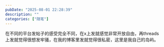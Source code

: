 ```yaml
---
pubDate: "2025-08-01 22:28:39"
description: ""
categories: ["随笔"]
---
```

在不同的平台发帖子的感受完全不同，在x上发就感觉非常开放自由，再threads上发就觉得很想发牢骚，在我的博客里发就觉得很私密，这里是我自己的岛屿。
